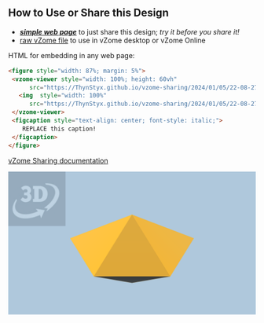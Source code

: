 
## How to Use or Share this Design

 - [***simple web page***](<https://ThynStyx.github.io/vzome-sharing/2024/01/05/22-08-27-J12-Triangular-dipyramid-Golden/>) to just share this design; *try it before you share it!*
 - [raw vZome file](<https://raw.githubusercontent.com/ThynStyx/vzome-sharing/main/2024/01/05/22-08-27-J12-Triangular-dipyramid-Golden/J12-Triangular-dipyramid-Golden.vZome>) to use in vZome desktop or vZome Online
 
 HTML for embedding in any web page:
 ```html
<figure style="width: 87%; margin: 5%">
  <vzome-viewer style="width: 100%; height: 60vh"
       src="https://ThynStyx.github.io/vzome-sharing/2024/01/05/22-08-27-J12-Triangular-dipyramid-Golden/J12-Triangular-dipyramid-Golden.vZome" >
    <img  style="width: 100%"
       src="https://ThynStyx.github.io/vzome-sharing/2024/01/05/22-08-27-J12-Triangular-dipyramid-Golden/J12-Triangular-dipyramid-Golden.png" >
  </vzome-viewer>
  <figcaption style="text-align: center; font-style: italic;">
     REPLACE this caption!
  </figcaption>
</figure>
 ```

[vZome Sharing documentation](https://vzome.github.io/vzome/sharing.html#how-it-works)

![Image](<J12-Triangular-dipyramid-Golden.png>)

